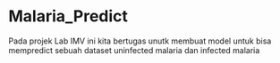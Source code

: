 # Malaria_Predict
Pada projek Lab IMV ini kita bertugas unutk membuat model untuk bisa mempredict sebuah dataset uninfected malaria dan infected malaria 
